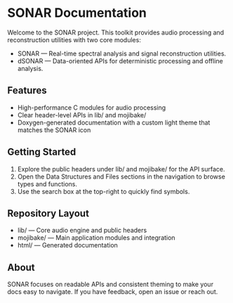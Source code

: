 # SONAR Documentation

Welcome to the SONAR project. This toolkit provides audio processing and reconstruction utilities with two core modules:

- SONAR — Real-time spectral analysis and signal reconstruction utilities.
- dSONAR — Data-oriented APIs for deterministic processing and offline analysis.

## Features
- High-performance C modules for audio processing
- Clear header-level APIs in lib/ and mojibake/
- Doxygen-generated documentation with a custom light theme that matches the SONAR icon

## Getting Started
1. Explore the public headers under lib/ and mojibake/ for the API surface.
2. Open the Data Structures and Files sections in the navigation to browse types and functions.
3. Use the search box at the top-right to quickly find symbols.

## Repository Layout
- lib/ — Core audio engine and public headers
- mojibake/ — Main application modules and integration
- html/ — Generated documentation


## About
SONAR focuses on readable APIs and consistent theming to make your docs easy to navigate. If you have feedback, open an issue or reach out.